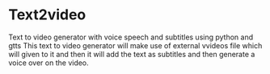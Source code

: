 # Text2video
Text to video generator with voice speech and subtitles using python and gtts
This text to video generator will make use of external vvideos file which will given to it and then it will add the text as subtitles and then generate a voice over on the video.
